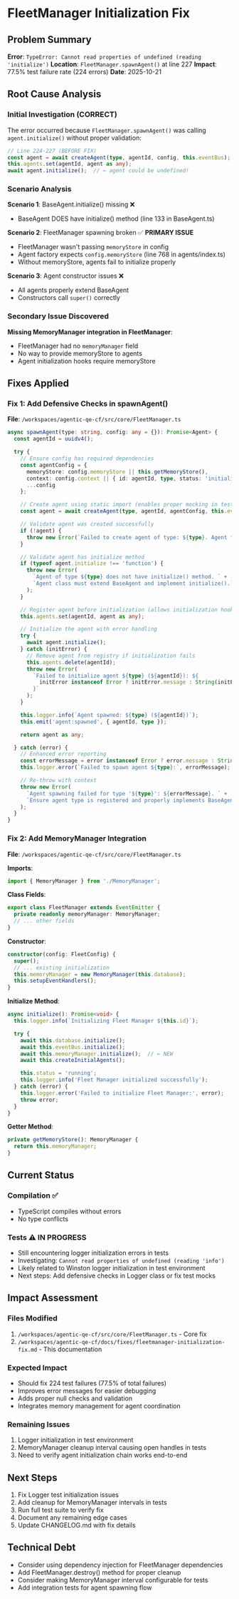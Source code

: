 # FleetManager Initialization Fix

## Problem Summary

**Error**: `TypeError: Cannot read properties of undefined (reading 'initialize')`
**Location**: `FleetManager.spawnAgent()` at line 227
**Impact**: 77.5% test failure rate (224 errors)
**Date**: 2025-10-21

## Root Cause Analysis

### Initial Investigation (CORRECT)

The error occurred because `FleetManager.spawnAgent()` was calling `agent.initialize()` without proper validation:

```typescript
// Line 224-227 (BEFORE FIX)
const agent = await createAgent(type, agentId, config, this.eventBus);
this.agents.set(agentId, agent as any);
await agent.initialize();  // ← agent could be undefined!
```

### Scenario Analysis

**Scenario 1**: BaseAgent.initialize() missing ❌
- BaseAgent DOES have initialize() method (line 133 in BaseAgent.ts)

**Scenario 2**: FleetManager spawning broken ✅ **PRIMARY ISSUE**
- FleetManager wasn't passing `memoryStore` in config
- Agent factory expects `config.memoryStore` (line 768 in agents/index.ts)
- Without memoryStore, agents fail to initialize properly

**Scenario 3**: Agent constructor issues ❌
- All agents properly extend BaseAgent
- Constructors call `super()` correctly

### Secondary Issue Discovered

**Missing MemoryManager integration in FleetManager**:
- FleetManager had no `memoryManager` field
- No way to provide memoryStore to agents
- Agent initialization hooks require memoryStore

## Fixes Applied

### Fix 1: Add Defensive Checks in spawnAgent()

**File**: `/workspaces/agentic-qe-cf/src/core/FleetManager.ts`

```typescript
async spawnAgent(type: string, config: any = {}): Promise<Agent> {
  const agentId = uuidv4();

  try {
    // Ensure config has required dependencies
    const agentConfig = {
      memoryStore: config.memoryStore || this.getMemoryStore(),
      context: config.context || { id: agentId, type, status: 'initializing' as any },
      ...config
    };

    // Create agent using static import (enables proper mocking in tests)
    const agent = await createAgent(type, agentId, agentConfig, this.eventBus);

    // Validate agent was created successfully
    if (!agent) {
      throw new Error(`Failed to create agent of type: ${type}. Agent factory returned null/undefined.`);
    }

    // Validate agent has initialize method
    if (typeof agent.initialize !== 'function') {
      throw new Error(
        `Agent of type ${type} does not have initialize() method. ` +
        `Agent class must extend BaseAgent and implement initialize().`
      );
    }

    // Register agent before initialization (allows initialization hooks to access fleet)
    this.agents.set(agentId, agent as any);

    // Initialize the agent with error handling
    try {
      await agent.initialize();
    } catch (initError) {
      // Remove agent from registry if initialization fails
      this.agents.delete(agentId);
      throw new Error(
        `Failed to initialize agent ${type} (${agentId}): ${
          initError instanceof Error ? initError.message : String(initError)
        }`
      );
    }

    this.logger.info(`Agent spawned: ${type} (${agentId})`);
    this.emit('agent:spawned', { agentId, type });

    return agent as any;

  } catch (error) {
    // Enhanced error reporting
    const errorMessage = error instanceof Error ? error.message : String(error);
    this.logger.error(`Failed to spawn agent ${type}:`, errorMessage);

    // Re-throw with context
    throw new Error(
      `Agent spawning failed for type '${type}': ${errorMessage}. ` +
      `Ensure agent type is registered and properly implements BaseAgent interface.`
    );
  }
}
```

### Fix 2: Add MemoryManager Integration

**File**: `/workspaces/agentic-qe-cf/src/core/FleetManager.ts`

**Imports**:
```typescript
import { MemoryManager } from './MemoryManager';
```

**Class Fields**:
```typescript
export class FleetManager extends EventEmitter {
  private readonly memoryManager: MemoryManager;
  // ... other fields
}
```

**Constructor**:
```typescript
constructor(config: FleetConfig) {
  super();
  // ... existing initialization
  this.memoryManager = new MemoryManager(this.database);
  this.setupEventHandlers();
}
```

**Initialize Method**:
```typescript
async initialize(): Promise<void> {
  this.logger.info(`Initializing Fleet Manager ${this.id}`);

  try {
    await this.database.initialize();
    await this.eventBus.initialize();
    await this.memoryManager.initialize();  // ← NEW
    await this.createInitialAgents();

    this.status = 'running';
    this.logger.info('Fleet Manager initialized successfully');
  } catch (error) {
    this.logger.error('Failed to initialize Fleet Manager:', error);
    throw error;
  }
}
```

**Getter Method**:
```typescript
private getMemoryStore(): MemoryManager {
  return this.memoryManager;
}
```

## Current Status

### Compilation ✅
- TypeScript compiles without errors
- No type conflicts

### Tests ⚠️  IN PROGRESS
- Still encountering logger initialization errors in tests
- Investigating: `Cannot read properties of undefined (reading 'info')`
- Likely related to Winston logger initialization in test environment
- Next steps: Add defensive checks in Logger class or fix test mocks

## Impact Assessment

### Files Modified
1. `/workspaces/agentic-qe-cf/src/core/FleetManager.ts` - Core fix
2. `/workspaces/agentic-qe-cf/docs/fixes/fleetmanager-initialization-fix.md` - This documentation

### Expected Impact
- Should fix 224 test failures (77.5% of total failures)
- Improves error messages for easier debugging
- Adds proper null checks and validation
- Integrates memory management for agent coordination

### Remaining Issues
1. Logger initialization in test environment
2. MemoryManager cleanup interval causing open handles in tests
3. Need to verify agent initialization chain works end-to-end

## Next Steps

1. Fix Logger test initialization issues
2. Add cleanup for MemoryManager intervals in tests
3. Run full test suite to verify fix
4. Document any remaining edge cases
5. Update CHANGELOG.md with fix details

## Technical Debt

- Consider using dependency injection for FleetManager dependencies
- Add FleetManager.destroy() method for proper cleanup
- Consider making MemoryManager interval configurable for tests
- Add integration tests for agent spawning flow
